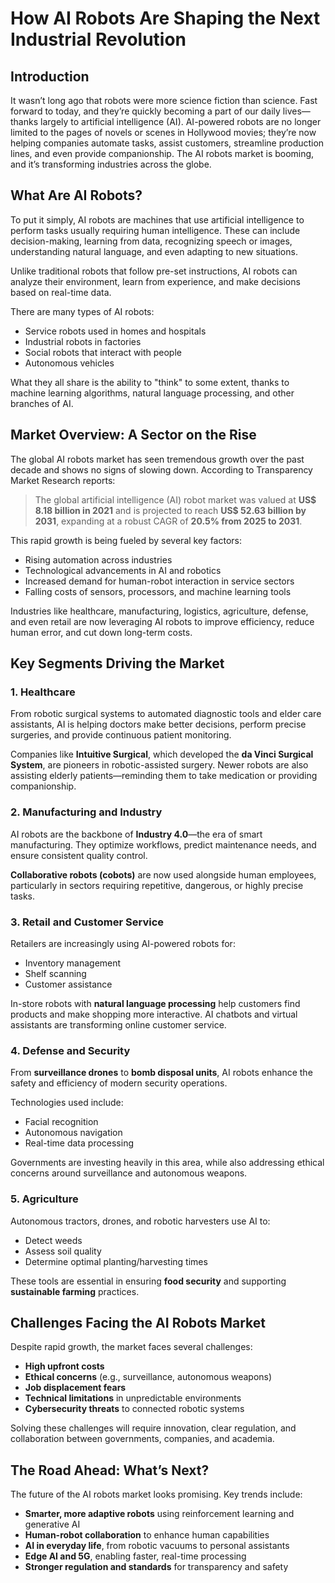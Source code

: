 # How AI Robots Are Shaping the Next Industrial Revolution

## Introduction

It wasn’t long ago that robots were more science fiction than science. Fast forward to today, and they’re quickly becoming a part of our daily lives—thanks largely to artificial intelligence (AI). AI-powered robots are no longer limited to the pages of novels or scenes in Hollywood movies; they’re now helping companies automate tasks, assist customers, streamline production lines, and even provide companionship. The AI robots market is booming, and it’s transforming industries across the globe.

## What Are AI Robots?

To put it simply, AI robots are machines that use artificial intelligence to perform tasks usually requiring human intelligence. These can include decision-making, learning from data, recognizing speech or images, understanding natural language, and even adapting to new situations.

Unlike traditional robots that follow pre-set instructions, AI robots can analyze their environment, learn from experience, and make decisions based on real-time data.

There are many types of AI robots:

- Service robots used in homes and hospitals  
- Industrial robots in factories  
- Social robots that interact with people  
- Autonomous vehicles  

What they all share is the ability to "think" to some extent, thanks to machine learning algorithms, natural language processing, and other branches of AI.

## Market Overview: A Sector on the Rise

The global AI robots market has seen tremendous growth over the past decade and shows no signs of slowing down. According to Transparency Market Research reports:

> The global artificial intelligence (AI) robot market was valued at **US$ 8.18 billion in 2021** and is projected to reach **US$ 52.63 billion by 2031**, expanding at a robust CAGR of **20.5% from 2025 to 2031**.

This rapid growth is being fueled by several key factors:

- Rising automation across industries  
- Technological advancements in AI and robotics  
- Increased demand for human-robot interaction in service sectors  
- Falling costs of sensors, processors, and machine learning tools  

Industries like healthcare, manufacturing, logistics, agriculture, defense, and even retail are now leveraging AI robots to improve efficiency, reduce human error, and cut down long-term costs.

## Key Segments Driving the Market

### 1. Healthcare

From robotic surgical systems to automated diagnostic tools and elder care assistants, AI is helping doctors make better decisions, perform precise surgeries, and provide continuous patient monitoring.

Companies like **Intuitive Surgical**, which developed the **da Vinci Surgical System**, are pioneers in robotic-assisted surgery. Newer robots are also assisting elderly patients—reminding them to take medication or providing companionship.

### 2. Manufacturing and Industry

AI robots are the backbone of **Industry 4.0**—the era of smart manufacturing. They optimize workflows, predict maintenance needs, and ensure consistent quality control.

**Collaborative robots (cobots)** are now used alongside human employees, particularly in sectors requiring repetitive, dangerous, or highly precise tasks.

### 3. Retail and Customer Service

Retailers are increasingly using AI-powered robots for:

- Inventory management  
- Shelf scanning  
- Customer assistance  

In-store robots with **natural language processing** help customers find products and make shopping more interactive. AI chatbots and virtual assistants are transforming online customer service.

### 4. Defense and Security

From **surveillance drones** to **bomb disposal units**, AI robots enhance the safety and efficiency of modern security operations.

Technologies used include:

- Facial recognition  
- Autonomous navigation  
- Real-time data processing  

Governments are investing heavily in this area, while also addressing ethical concerns around surveillance and autonomous weapons.

### 5. Agriculture

Autonomous tractors, drones, and robotic harvesters use AI to:

- Detect weeds  
- Assess soil quality  
- Determine optimal planting/harvesting times  

These tools are essential in ensuring **food security** and supporting **sustainable farming** practices.

## Challenges Facing the AI Robots Market

Despite rapid growth, the market faces several challenges:

- **High upfront costs**  
- **Ethical concerns** (e.g., surveillance, autonomous weapons)  
- **Job displacement fears**  
- **Technical limitations** in unpredictable environments  
- **Cybersecurity threats** to connected robotic systems  

Solving these challenges will require innovation, clear regulation, and collaboration between governments, companies, and academia.

## The Road Ahead: What’s Next?

The future of the AI robots market looks promising. Key trends include:

- **Smarter, more adaptive robots** using reinforcement learning and generative AI  
- **Human-robot collaboration** to enhance human capabilities  
- **AI in everyday life**, from robotic vacuums to personal assistants  
- **Edge AI and 5G**, enabling faster, real-time processing  
- **Stronger regulation and standards** for transparency and safety  
